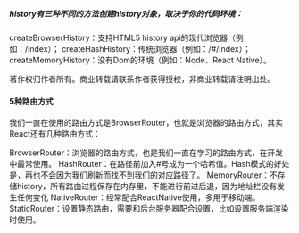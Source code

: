 ##### history有三种不同的方法创建history对象，取决于你的代码环境：
createBrowserHistory：支持HTML5 history api的现代浏览器（例如：/index）；
createHashHistory：传统浏览器（例如：/#/index）；
createMemoryHistory：没有Dom的环境（例如：Node、React Native）。

<!-- 作者：sihai
链接：https://juejin.cn/post/6844903729611669511 -->

著作权归作者所有。商业转载请联系作者获得授权，非商业转载请注明出处。
#### 5种路由方式
我们一直在使用的路由方式是BrowserRouter，也就是浏览器的路由方式，其实React还有几种路由方式：

BrowserRouter：浏览器的路由方式，也是我们一直在学习的路由方式，在开发中最常使用。
HashRouter：在路径前加入#号成为一个哈希值。Hash模式的好处是，再也不会因为我们刷新而找不到我们的对应路径了。
MemoryRouter：不存储history，所有路由过程保存在内存里，不能进行前进后退，因为地址栏没有发生任何变化
NativeRouter：经常配合ReactNative使用，多用于移动端。
StaticRouter：设置静态路由，需要和后台服务器配合设置，比如设置服务端渲染时使用。
